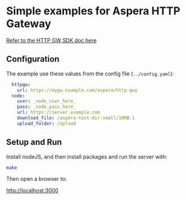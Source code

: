 # Simple examples for Aspera HTTP Gateway

[Refer to the HTTP GW SDK doc here](https://developer.ibm.com/apis/catalog?search=%22aspera%20http%22)

## Configuration

The example use these values from the config file (`../config.yaml`):

```yaml
  httpgw:
    url: https://mygw.example.com/aspera/http-gwy
  node:
    user: _node_user_here_
    pass: _node_pass_here_
    url: https://server.example.com
    download_file: /aspera-test-dir-small/10MB.1
    upload_folder: /Upload
```

## Setup and Run

Install nodeJS, and then install packages and run the server with:

```bash
make
```

Then open a browser to:

<http://localhost:3000>
